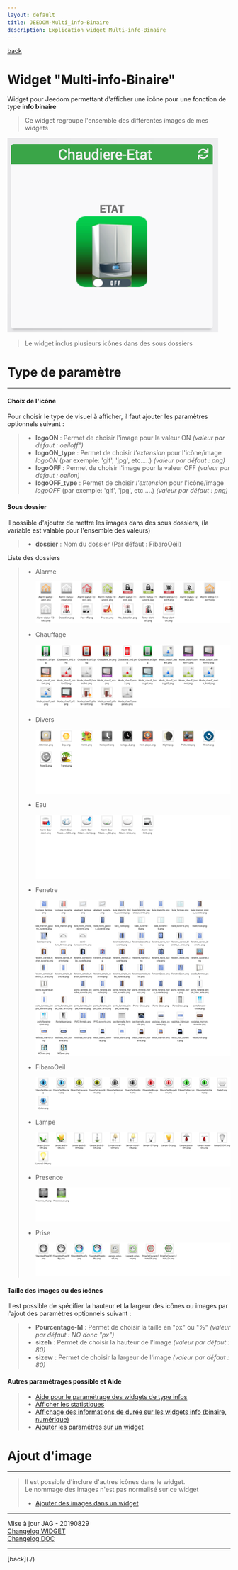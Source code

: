 ```yaml
---
layout: default
title: JEEDOM-Multi_info-Binaire
description: Explication widget Multi-info-Binaire
---
```

[back](./)
# Widget "Multi-info-Binaire" 

Widget pour Jeedom permettant d'afficher une icône pour une fonction de type <b>info binaire</b>
<blockquote>
    Ce widget regroupe l'ensemble des différentes images de mes widgets
</blockquote>

<p><img src="Img/RESULTAT%20-%20JEEDOM-Chaudiere-ETAT.png" alt="Resultat" /></p>
<blockquote>
    Le widget inclus plusieurs icônes dans des sous dossiers
</blockquote>

<h1 id="Type de paramètre">Type de paramètre</h1>
<hr />
<h4 id="Logo">Choix de l'icône</h4>
Pour choisir le type de visuel à afficher, il faut ajouter les paramètres optionnels suivant :
<blockquote>
        <ul>
            <li><b>logoON</b> : Permet de choisir l'image pour la valeur ON <i>(valeur par défaut : oeiloff")</i></li>
            <li><b>logoON_type</b> : Permet de choisir <i>l'extension</i> pour l'icône/image <i>logoON</i> (par exemple: 'gif', 'jpg', etc.....)<i> (valeur par défaut : png)</i></li>
            <li><b>logoOFF</b> : Permet de choisir l'image pour la valeur OFF <i>(valeur par défaut : oeilon)</i></li>
            <li><b>logoOFF_type</b> : Permet de choisir <i>l'extension</i> pour l'icône/image <i>logoOFF</i> (par exemple: 'gif', 'jpg', etc.....)<i> (valeur par défaut : png)</i></li>
        </ul>
</blockquote>

<h4 id="Dossier">Sous dossier</h4>
Il possible d'ajouter de mettre les images dans des sous dossiers, (la variable est valable pour l'ensemble des valeurs)
<blockquote>
        <ul>
            <li><b>dossier</b> : Nom du dossier (Par défaut : FibaroOeil)</li>
        </ul>
</blockquote>
Liste des dossiers
<blockquote>
    <ul>
        <li>Alarme</li>
        <p><img src="Img/VISUEL%20-%20JEEDOM-Multi-Alarme.png" alt="Visuels" /></p>
        <li>Chauffage</li>
        <p><img src="Img/VISUEL%20-%20JEEDOM-Multi-Chauffage.png" alt="Visuels" /></p>
        <li>Divers</li>
        <p><img src="Img/VISUEL%20-%20JEEDOM-Multi-Divers.png" alt="Visuels" /></p>
        <li>Eau</li>
        <p><img src="Img/VISUEL%20-%20JEEDOM-Multi-Eau.png" alt="Visuels" /></p>
        <li>Fenetre</li>
        <p><img src="Img/VISUEL%20-%20JEEDOM-Multi-Fenetre.png" alt="Visuels" /></p>
        <li>FibaroOeil</li>
        <p><img src="Img/VISUEL%20-%20JEEDOM-Multi-FibaroOeil.png" alt="Visuels" /></p>
        <li>Lampe</li>
        <p><img src="Img/VISUEL%20-%20JEEDOM-Multi-Lampe.png" alt="Visuels" /></p>
        <li>Presence</li>
        <p><img src="Img/VISUEL%20-%20JEEDOM-Multi-Presence.png" alt="Visuels" /></p>
        <li>Prise</li>
        <p><img src="Img/VISUEL%20-%20JEEDOM-Multi-Prise.png" alt="Visuels" /></p>
    </ul>
</blockquote>

<h4 id="Taille">Taille des images ou des icônes</h4>
Il est possible de spécifier la hauteur et la largeur des icônes ou images par l'ajout des paramètres optionnels suivant :
<blockquote>
        <ul>
            <li><b>Pourcentage-M</b> : Permet de choisir la taille en "px" ou "%" <i>(valeur par défaut : NO donc "px")</i></li>
            <li><b>sizeh</b> : Permet de choisir la hauteur de l'image <i>(valeur par défaut : 80)</i></li>
            <li><b>sizew</b> : Permet de choisir la largeur de l'image <i>(valeur par défaut : 80)</i></li>
        </ul>
</blockquote>

<h4 id="Aider">Autres paramétrages possible et Aide</h4>
<blockquote>
        <ul>
            <li><a href="./JEEDOM-AIDE-CONFIG-INFOS.html">Aide pour le paramétrage des widgets de type infos</a></li>
            <li><a href="JEEDOM-AIDE-STATS.html">Afficher les statistiques</a></li>
            <li><a href="JEEDOM-AIDE-STATS TEMPS.html">Affichage des informations de durée sur les widgets info (binaire, numérique)</a></li>
            <li><a href="JEEDOM-AIDE-PARA.html">Ajouter les paramétres sur un widget</a></li>
        </ul>
</blockquote>
    
<h1 id="Add img">Ajout d'image</h1>
<hr />
<blockquote>
        Il est possible d'inclure d'autres icônes dans le widget.<br/>
        Le nommage des images n'est pas normalisé sur ce widget
        <ul>
            <li><a href="./JEEDOM-AIDE-ADD_IMG.html">Ajouter des images dans un widget</a></li>
        </ul>
</blockquote>

<hr />
<dl>
    <dt>Mise à jour JAG - 20190829<br/>
    <a href="https://github.com/JEALG/JEEDOM-Multi_info-Binaire/commits/master">Changelog WIDGET</a><br/>
    <a href="https://github.com/JEALG/JEEDOM-Widget_JAG-doc/commits/master">Changelog DOC</a></dt>
</dl>
<hr />
[back](./)